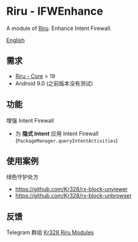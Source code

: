 # Riru - IFWEnhance

A module of [Riru](https://github.com/RikkaApps/Riru). Enhance Intent Firewall.

[English](https://github.com/Magisk-Modules-Repo/riru_ifw_enhance/blob/master/README.md)



## 需求

* [Riru - Core](https://github.com/RikkaApps/Riru) > 19
* Android 9.0 (之前版本没有测试)



## 功能

增强 Intent Firewall

* 为 **隐式 Intent** 应用 Intent Firewall (`PackageManager.queryIntentActivities`)



## 使用案例

绿色守护处方

* https://github.com/Kr328/rx-block-unviewer
* https://github.com/Kr328/rx-block-unbrowser



## 反馈

Telegram 群组 [Kr328 Riru Modules](https://t.me/kr328_riru_modules)
